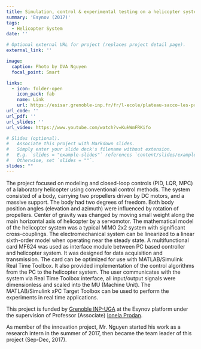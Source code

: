 ```yaml
---
title: Simulation, control & experimental testing on a helicopter system (CE150)
summary: 'Esynov (2017)'
tags:
  - Helicopter System
date: ''

# Optional external URL for project (replaces project detail page).
external_link: ''

image:
  caption: Photo by DVA Nguyen
  focal_point: Smart

links:
  - icon: folder-open
    icon_pack: fab
    name: Link
    url: https://esisar.grenoble-inp.fr/fr/l-ecole/plateau-sacco-les-projets-d-innovation
url_code: ''
url_pdf: ''
url_slides: ''
url_video: https://www.youtube.com/watch?v=KukWmFRKifo

# Slides (optional).
#   Associate this project with Markdown slides.
#   Simply enter your slide deck's filename without extension.
#   E.g. `slides = "example-slides"` references `content/slides/example-slides.md`.
#   Otherwise, set `slides = ""`.
slides: ""
---
```


The project focused on modeling and closed-loop controls (PID, LQR, MPC) of a laboratory helicopter using conventional control methods. The system consisted of a body, carrying two propellers driven by DC motors, and a massive support. The body had two degrees of freedom. Both body position angles (elevation and azimuth) were influenced by rotation of propellers. Center of gravity was changed by moving small weight along the main horizontal axis of helicopter by a servomotor. The mathematical model of the helicopter system was a typical MIMO 2x2 system with significant cross-couplings. The electromechanical system can be linearized to a linear sixth-order model when operating near the steady state. A multifunctional card MF624 was used as interface module between PC based controller and helicopter system. It was designed for data acquisition and transmission. The card can be optimized for use with MATLAB/Simulink Real Time Toolbox. It also provided implementation of the control algorithms from the PC to the helicopter system. The user communicates with the system via Real Time Toolbox interface, all input/output signals were dimensionless and scaled into the MU (Machine Unit). The MATLAB/Simulink xPC Target Toolbox can be used to perform the experiments in real time applications.

This project is funded by [Grenoble INP-UGA](https://www.grenoble-inp.fr/en) at the Esynov platform under the supervision of Professor (Associate) [Ionela Prodan](https://scholar.google.com/citations?user=OSiQW5cAAAAJ&hl=en).

As member of the innovation project, Mr. Nguyen started his work as a research intern in the summer of 2017, then became the team leader of this project (Sep-Dec, 2017).
